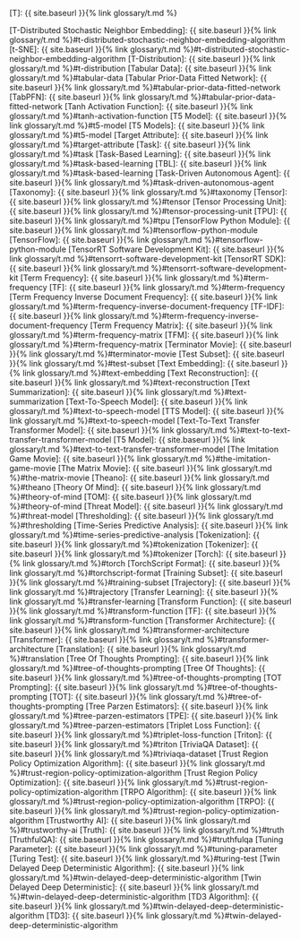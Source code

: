 [T]: {{ site.baseurl }}{% link glossary/t.md %}

[T-Distributed Stochastic Neighbor Embedding]: {{ site.baseurl }}{% link glossary/t.md %}#t-distributed-stochastic-neighbor-embedding-algorithm
[t-SNE]: {{ site.baseurl }}{% link glossary/t.md %}#t-distributed-stochastic-neighbor-embedding-algorithm
[T-Distribution]: {{ site.baseurl }}{% link glossary/t.md %}#t-distribution
[Tabular Data]: {{ site.baseurl }}{% link glossary/t.md %}#tabular-data
[Tabular Prior-Data Fitted Network]: {{ site.baseurl }}{% link glossary/t.md %}#tabular-prior-data-fitted-network
[TabPFN]: {{ site.baseurl }}{% link glossary/t.md %}#tabular-prior-data-fitted-network
[Tanh Activation Function]: {{ site.baseurl }}{% link glossary/t.md %}#tanh-activation-function
[T5 Model]: {{ site.baseurl }}{% link glossary/t.md %}#t5-model
[T5 Models]: {{ site.baseurl }}{% link glossary/t.md %}#t5-model
[Target Attribute]: {{ site.baseurl }}{% link glossary/t.md %}#target-attribute
[Task]: {{ site.baseurl }}{% link glossary/t.md %}#task
[Task-Based Learning]: {{ site.baseurl }}{% link glossary/t.md %}#task-based-learning
[TBL]: {{ site.baseurl }}{% link glossary/t.md %}#task-based-learning
[Task-Driven Autonomous Agent]: {{ site.baseurl }}{% link glossary/t.md %}#task-driven-autonomous-agent
[Taxonomy]: {{ site.baseurl }}{% link glossary/t.md %}#taxonomy
[Tensor]: {{ site.baseurl }}{% link glossary/t.md %}#tensor
[Tensor Processing Unit]: {{ site.baseurl }}{% link glossary/t.md %}#tensor-processing-unit
[TPU]: {{ site.baseurl }}{% link glossary/t.md %}#tpu
[TensorFlow Python Module]: {{ site.baseurl }}{% link glossary/t.md %}#tensorflow-python-module
[TensorFlow]: {{ site.baseurl }}{% link glossary/t.md %}#tensorflow-python-module
[TensorRT Software Development Kit]: {{ site.baseurl }}{% link glossary/t.md %}#tensorrt-software-development-kit
[TensorRT SDK]: {{ site.baseurl }}{% link glossary/t.md %}#tensorrt-software-development-kit
[Term Frequency]: {{ site.baseurl }}{% link glossary/t.md %}#term-frequency
[TF]: {{ site.baseurl }}{% link glossary/t.md %}#term-frequency
[Term Frequency Inverse Document Frequency]: {{ site.baseurl }}{% link glossary/t.md %}#term-frequency-inverse-document-frequency
[TF-IDF]: {{ site.baseurl }}{% link glossary/t.md %}#term-frequency-inverse-document-frequency
[Term Frequency Matrix]: {{ site.baseurl }}{% link glossary/t.md %}#term-frequency-matrix
[TFM]: {{ site.baseurl }}{% link glossary/t.md %}#term-frequency-matrix
[Terminator Movie]: {{ site.baseurl }}{% link glossary/t.md %}#terminator-movie
[Test Subset]: {{ site.baseurl }}{% link glossary/t.md %}#test-subset
[Text Embedding]: {{ site.baseurl }}{% link glossary/t.md %}#text-embedding
[Text Reconstruction]: {{ site.baseurl }}{% link glossary/t.md %}#text-reconstruction
[Text Summarization]: {{ site.baseurl }}{% link glossary/t.md %}#text-summarization
[Text-To-Speech Model]: {{ site.baseurl }}{% link glossary/t.md %}#text-to-speech-model
[TTS Model]: {{ site.baseurl }}{% link glossary/t.md %}#text-to-speech-model
[Text-To-Text Transfer Transformer Model]: {{ site.baseurl }}{% link glossary/t.md %}#text-to-text-transfer-transformer-model
[T5 Model]: {{ site.baseurl }}{% link glossary/t.md %}#text-to-text-transfer-transformer-model
[The Imitation Game Movie]: {{ site.baseurl }}{% link glossary/t.md %}#the-imitation-game-movie
[The Matrix Movie]: {{ site.baseurl }}{% link glossary/t.md %}#the-matrix-movie
[Theano]: {{ site.baseurl }}{% link glossary/t.md %}#theano
[Theory Of Mind]: {{ site.baseurl }}{% link glossary/t.md %}#theory-of-mind
[TOM]: {{ site.baseurl }}{% link glossary/t.md %}#theory-of-mind
[Threat Model]: {{ site.baseurl }}{% link glossary/t.md %}#threat-model
[Thresholding]: {{ site.baseurl }}{% link glossary/t.md %}#thresholding
[Time-Series Predictive Analysis]: {{ site.baseurl }}{% link glossary/t.md %}#time-series-predictive-analysis
[Tokenization]: {{ site.baseurl }}{% link glossary/t.md %}#tokenization
[Tokenizer]: {{ site.baseurl }}{% link glossary/t.md %}#tokenizer
[Torch]: {{ site.baseurl }}{% link glossary/t.md %}#torch
[TorchScript Format]: {{ site.baseurl }}{% link glossary/t.md %}#torchscript-format
[Training Subset]: {{ site.baseurl }}{% link glossary/t.md %}#training-subset
[Trajectory]: {{ site.baseurl }}{% link glossary/t.md %}#trajectory
[Transfer Learning]: {{ site.baseurl }}{% link glossary/t.md %}#transfer-learning
[Transform Function]: {{ site.baseurl }}{% link glossary/t.md %}#transform-function
[TF]: {{ site.baseurl }}{% link glossary/t.md %}#transform-function
[Transformer Architecture]: {{ site.baseurl }}{% link glossary/t.md %}#transformer-architecture
[Transformer]: {{ site.baseurl }}{% link glossary/t.md %}#transformer-architecture
[Translation]: {{ site.baseurl }}{% link glossary/t.md %}#translation
[Tree Of Thoughts Prompting]: {{ site.baseurl }}{% link glossary/t.md %}#tree-of-thoughts-prompting
[Tree Of Thoughts]: {{ site.baseurl }}{% link glossary/t.md %}#tree-of-thoughts-prompting
[TOT Prompting]: {{ site.baseurl }}{% link glossary/t.md %}#tree-of-thoughts-prompting
[TOT]: {{ site.baseurl }}{% link glossary/t.md %}#tree-of-thoughts-prompting
[Tree Parzen Estimators]: {{ site.baseurl }}{% link glossary/t.md %}#tree-parzen-estimators
[TPE]: {{ site.baseurl }}{% link glossary/t.md %}#tree-parzen-estimators
[Triplet Loss Function]: {{ site.baseurl }}{% link glossary/t.md %}#triplet-loss-function
[Triton]: {{ site.baseurl }}{% link glossary/t.md %}#triton
[TriviaQA Dataset]: {{ site.baseurl }}{% link glossary/t.md %}#triviaqa-dataset
[Trust Region Policy Optimization Algorithm]: {{ site.baseurl }}{% link glossary/t.md %}#trust-region-policy-optimization-algorithm
[Trust Region Policy Optimization]: {{ site.baseurl }}{% link glossary/t.md %}#trust-region-policy-optimization-algorithm
[TRPO Algorithm]: {{ site.baseurl }}{% link glossary/t.md %}#trust-region-policy-optimization-algorithm
[TRPO]: {{ site.baseurl }}{% link glossary/t.md %}#trust-region-policy-optimization-algorithm
[Trustworthy AI]: {{ site.baseurl }}{% link glossary/t.md %}#trustworthy-ai
[Truth]: {{ site.baseurl }}{% link glossary/t.md %}#truth
[TruthfulQA]: {{ site.baseurl }}{% link glossary/t.md %}#truthfulqa
[Tuning Parameter]: {{ site.baseurl }}{% link glossary/t.md %}#tuning-parameter
[Turing Test]: {{ site.baseurl }}{% link glossary/t.md %}#turing-test
[Twin Delayed Deep Deterministic Algorithm]: {{ site.baseurl }}{% link glossary/t.md %}#twin-delayed-deep-deterministic-algorithm
[Twin Delayed Deep Deterministic]: {{ site.baseurl }}{% link glossary/t.md %}#twin-delayed-deep-deterministic-algorithm
[TD3 Algorithm]: {{ site.baseurl }}{% link glossary/t.md %}#twin-delayed-deep-deterministic-algorithm
[TD3]: {{ site.baseurl }}{% link glossary/t.md %}#twin-delayed-deep-deterministic-algorithm
